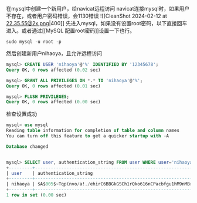 在mysql中创建一个新用户，给navicat远程访问
navicat连接mysql时，如果用户不存在，或者用户密码错误，会1130错误
![[CleanShot 2024-02-12 at 22.35.55@2x.png|400]]
先进入mysql，如果没有设置root密码，以下直接回车进入。或者通过[[MySQL 配置root密码]]设置一下也行。
```shell
sudo mysql -u root -p
```
然后创建新用户nihaoya，且允许远程访问
```sql
mysql> CREATE USER 'nihaoya'@'%' IDENTIFIED BY '12345678';
Query OK, 0 rows affected (0.02 sec)

mysql> GRANT ALL PRIVILEGES ON *.* TO 'nihaoya'@'%';
Query OK, 0 rows affected (0.01 sec)

mysql> FLUSH PRIVILEGES;
Query OK, 0 rows affected (0.00 sec)
```
检查设置成功
```sql
mysql> use mysql
Reading table information for completion of table and column names
You can turn off this feature to get a quicker startup with -A

Database changed


mysql> SELECT user, authentication_string FROM user WHERE user='nihaoya';
+---------+------------------------------------------------------------------------+
| user    | authentication_string                                                  |
+---------+------------------------------------------------------------------------+
| nihaoya | $A$005$~Tqp(nvo/a!./ehirC6BBGkGSCh1rQko616nCPacbfgu1hM9nMBrzwRE.2 |
+---------+------------------------------------------------------------------------+
1 row in set (0.00 sec)

```